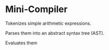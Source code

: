 # Mini-Compiler
Tokenizes simple arithmetic expressions.

Parses them into an abstract syntax tree (AST).

Evaluates them
